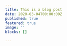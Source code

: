 ```yaml
---
title: This is a blog post
date: 2020-03-04T00:00:00Z
published: true
featured: true
image: ''
blocks: []

---
```

